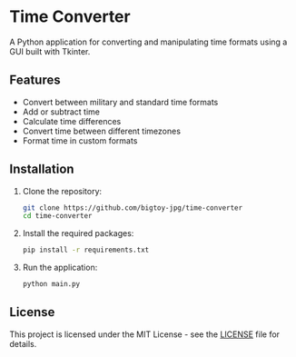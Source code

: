# Time Converter

A Python application for converting and manipulating time formats using a GUI built with Tkinter.

## Features
- Convert between military and standard time formats
- Add or subtract time
- Calculate time differences
- Convert time between different timezones
- Format time in custom formats

## Installation
1. Clone the repository:
   ```bash
   git clone https://github.com/bigtoy-jpg/time-converter
   cd time-converter
   ```

2. Install the required packages:
   ```bash
   pip install -r requirements.txt
   ```

3. Run the application:
   ```bash
   python main.py
   ```

## License
This project is licensed under the MIT License - see the [LICENSE](LICENSE) file for details.
